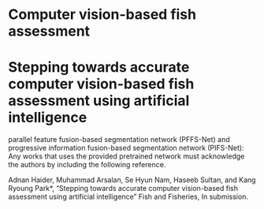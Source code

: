 # Computer vision-based fish assessment
# Stepping towards accurate computer vision-based fish assessment using artificial intelligence
parallel feature fusion-based segmentation network (PFFS-Net) and progressive information fusion-based segmentation network (PIFS-Net): Any works that uses the provided pretrained network must acknowledge the authors by including the following reference.

Adnan Haider, Muhammad Arsalan, Se Hyun Nam, Haseeb Sultan, and Kang Ryoung Park*, “Stepping towards accurate computer vision-based fish assessment using artificial intelligence” Fish and Fisheries, In submission.
